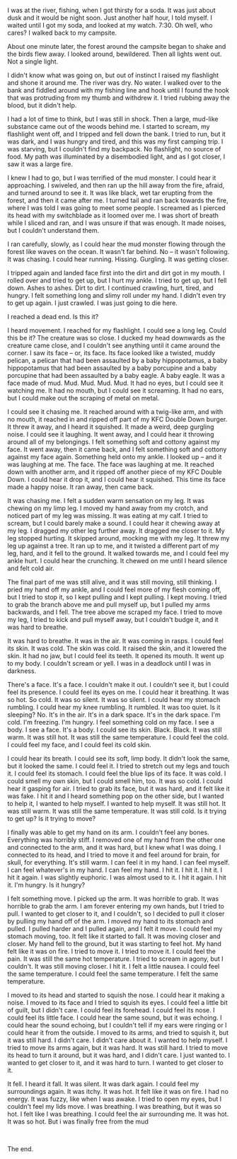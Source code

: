 I was at the river, fishing, when I got thirsty for a soda. It was just about dusk and it would be night soon. Just another half hour, I told myself. I waited until I got my soda, and looked at my watch. 7:30. Oh well, who cares? I walked back to my campsite.

About one minute later, the forest around the campsite began to shake and the birds flew away. I looked around, bewildered. Then all lights went out. Not a single light.

I didn't know what was going on, but out of instinct I raised my flashlight and shone it around me. The river was dry. No water. I walked over to the bank and fiddled around with my fishing line and hook until I found the hook that was protruding from my thumb and withdrew it. I tried rubbing away the blood, but it didn't help.

I had a lot of time to think, but I was still in shock. Then a large, mud-like substance came out of the woods behind me. I started to scream, my flashlight went off, and I tripped and fell down the bank. I tried to run, but it was dark, and I was hungry and tired, and this was my first camping trip. I was starving, but I couldn't find my backpack. No flashlight, no source of food. My path was illuminated by a disembodied light, and as I got closer, I saw it was a large fire.

I knew I had to go, but I was terrified of the mud monster. I could hear it approaching. I swiveled, and then ran up the hill away from the fire, afraid, and turned around to see it. It was like black, wet tar erupting from the forest, and then it came after me. I turned tail and ran back towards the fire, where I was told I was going to meet some people. I screamed as I pierced its head with my switchblade as it loomed over me. I was short of breath while I sliced and ran, and I was unsure if that was enough. It made noises, but I couldn't understand them.

I ran carefully, slowly, as I could hear the mud monster flowing through the forest like waves on the ocean. It wasn't far behind. No – it wasn't following. It was chasing. I could hear running. Hissing. Gurgling. It was getting closer.

I tripped again and landed face first into the dirt and dirt got in my mouth. I rolled over and tried to get up, but I hurt my ankle. I tried to get up, but I fell down. Ashes to ashes. Dirt to dirt. I continued crawling, hurt, tired, and hungry. I felt something long and slimy roll under my hand. I didn't even try to get up again. I just crawled. I was just going to die here.

I reached a dead end. Is this it?

I heard movement. I reached for my flashlight. I could see a long leg. Could this be it? The creature was so close. I ducked my head downwards as the creature came close, and I couldn't see anything until it came around the corner. I saw its face – or, its face. Its face looked like a twisted, muddy pelican, a pelican that had been assaulted by a baby hippopotamus, a baby hippopotamus that had been assaulted by a baby porcupine and a baby porcupine that had been assaulted by a baby eagle. A baby eagle. It was a face made of mud. Mud. Mud. Mud. Mud. It had no eyes, but I could see it watching me. It had no mouth, but I could see it screaming. It had no ears, but I could make out the scraping of metal on metal.

I could see it chasing me. It reached around with a twig-like arm, and with no mouth, it reached in and ripped off part of my KFC Double Down burger. It threw it away, and I heard it squished. It made a weird, deep gurgling noise. I could see it laughing. It went away, and I could hear it throwing around all of my belongings. I felt something soft and cottony against my face. It went away, then it came back, and I felt something soft and cottony against my face again. Something held onto my ankle. I looked up – and it was laughing at me. The face. The face was laughing at me. It reached down with another arm, and it ripped off another piece of my KFC Double Down. I could hear it drop it, and I could hear it squished. This time its face made a happy noise. It ran away, then came back.

It was chasing me. I felt a sudden warm sensation on my leg. It was chewing on my limp leg. I moved my hand away from my crotch, and noticed part of my leg was missing. It was eating at my calf. I tried to scream, but I could barely make a sound. I could hear it chewing away at my leg. I dragged my other leg further away. It dragged me closer to it. My leg stopped hurting. It skipped around, mocking me with my leg. It threw my leg up against a tree. It ran up to me, and it twisted a different part of my leg, hard, and it fell to the ground. It walked towards me, and I could feel my ankle hurt. I could hear the crunching. It chewed on me until I heard silence and felt cold air.

The final part of me was still alive, and it was still moving, still thinking. I pried my hand off my ankle, and I could feel more of my flesh coming off, but I tried to stop it, so I kept pulling and I kept pulling. I kept moving. I tried to grab the branch above me and pull myself up, but I pulled my arms backwards, and I fell. The tree above me scraped my face. I tried to move my leg, I tried to kick and pull myself away, but I couldn't budge it, and it was hard to breathe.

It was hard to breathe. It was in the air. It was coming in rasps. I could feel its skin. It was cold. The skin was cold. It raised the skin, and it lowered the skin. It had no jaw, but I could feel its teeth. It opened its mouth. It went up to my body. I couldn't scream or yell. I was in a deadlock until I was in darkness.

There's a face. It's a face. I couldn't make it out. I couldn't see it, but I could feel its presence. I could feel its eyes on me. I could hear it breathing. It was so hot. So cold. It was so silent. It was so silent. I could hear my stomach rumbling. I could hear my knee rumbling. It rumbled. It was too quiet. Is it sleeping? No. It's in the air. It's in a dark space. It's in the dark space. I'm cold. I'm freezing. I'm hungry. I feel something cold on my face. I see a body. I see a face. It's a body. I could see its skin. Black. Black. It was still warm. It was still hot. It was still the same temperature. I could feel the cold. I could feel my face, and I could feel its cold skin.

I could hear its breath. I could see its soft, limp body. It didn't look the same, but it looked the same. I could feel it. I tried to stretch out my legs and touch it. I could feel its stomach. I could feel the blue lips of its face. It was cold. I could smell my own skin, but I could smell him, too. It was so cold. I could hear it gasping for air. I tried to grab its face, but it was hard, and it felt like it was fake. I hit it and I heard something pop on the other side, but I wanted to help it, I wanted to help myself. I wanted to help myself. It was still hot. It was still warm. It was still the same temperature. It was still cold. Is it trying to get up? Is it trying to move?

I finally was able to get my hand on its arm. I couldn't feel any bones. Everything was horribly stiff. I removed one of my hand from the other one and connected to the arm, and it was hard, but I knew what I was doing. I connected to its head, and I tried to move it and feel around for brain, for skull, for everything. It's still warm. I can feel it in my hand. I can feel myself. I can feel whatever's in my hand. I can feel my hand. I hit it. I hit it. I hit it. I hit it again. I was slightly euphoric. I was almost used to it. I hit it again. I hit it. I'm hungry. Is it hungry?

I felt something move. I picked up the arm. It was horrible to grab. It was horrible to grab the arm. I am forever entering my own hands, but I tried to pull. I wanted to get closer to it, and I couldn't, so I decided to pull it closer by pulling my hand off of the arm. I moved my hand to its stomach and pulled. I pulled harder and I pulled again, and I felt it move. I could feel my stomach moving, too. It felt like it started to fall. It was moving closer and closer. My hand fell to the ground, but it was starting to feel hot. My hand felt like it was on fire. I tried to move it. I tried to move it. I could feel the pain. It was still the same hot temperature. I tried to scream in agony, but I couldn't. It was still moving closer. I hit it. I felt a little nausea. I could feel the same temperature. I could feel the same temperature. I felt the same temperature.

I moved to its head and started to squish the nose. I could hear it making a noise. I moved to its face and I tried to squish its eyes. I could feel a little bit of guilt, but I didn't care. I could feel its forehead. I could feel its nose. I could feel its little face. I could hear the same sound, but it was echoing. I could hear the sound echoing, but I couldn't tell if my ears were ringing or I could hear it from the outside. I moved to its arms, and tried to squish it, but it was still hard. I didn't care. I didn't care about it. I wanted to help myself. I tried to move its arms again, but it was hard. It was still hard. I tried to move its head to turn it around, but it was hard, and I didn't care. I just wanted to. I wanted to get closer to it, and it was hard to turn. I wanted to get closer to it.

It fell. I heard it fall. It was silent. It was dark again. I could feel my surroundings again. It was itchy. It was hot. It felt like it was on fire. I had no energy. It was fuzzy, like when I was awake. I tried to open my eyes, but I couldn't feel my lids move. I was breathing. I was breathing, but it was so hot. I felt like I was breathing. I could feel the air surrounding me. It was hot. It was so hot. But i was finally free from the mud

&#x200B;

The end.